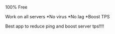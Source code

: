 100% Free

Work on all servers
*No virus
*No lag
*Boost TPS

Best app to reduce ping and boost server tps!!!!
